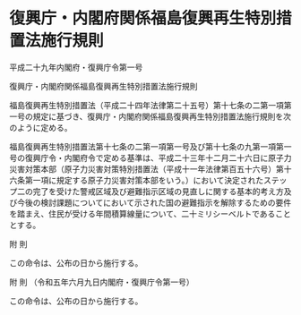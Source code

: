 # 復興庁・内閣府関係福島復興再生特別措置法施行規則

平成二十九年内閣府・復興庁令第一号

復興庁・内閣府関係福島復興再生特別措置法施行規則

福島復興再生特別措置法（平成二十四年法律第二十五号）第十七条の二第一項第一号の規定に基づき、復興庁・内閣府関係福島復興再生特別措置法施行規則を次のように定める。

福島復興再生特別措置法第十七条の二第一項第一号及び第十七条の九第一項第一号の復興庁令・内閣府令で定める基準は、平成二十三年十二月二十六日に原子力災害対策本部（原子力災害対策特別措置法（平成十一年法律第百五十六号）第十六条第一項に規定する原子力災害対策本部をいう。）において決定されたステップ二の完了を受けた警戒区域及び避難指示区域の見直しに関する基本的考え方及び今後の検討課題についてにおいて示された国の避難指示を解除するための要件を踏まえ、住民が受ける年間積算線量について、二十ミリシーベルトであることとする。

附 則

この命令は、公布の日から施行する。

附 則 （令和五年六月九日内閣府・復興庁令第一号）

この命令は、公布の日から施行する。
